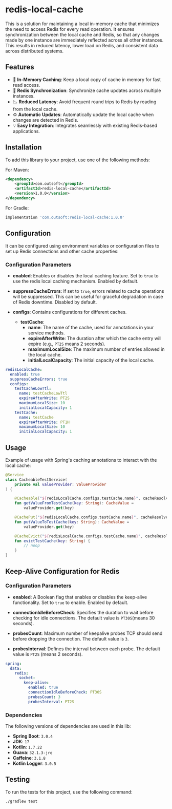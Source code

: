 # redis-local-cache

This is a solution for maintaining a local in-memory cache that minimizes the need to access Redis for every read operation. It ensures synchronization between the local cache and Redis, so that any changes made by one instance are immediately reflected across all other instances. This results in reduced latency, lower load on Redis, and consistent data across distributed systems.

## Features

- 🚀 **In-Memory Caching**: Keep a local copy of cache in memory for fast read access.
- 🔄 **Redis Synchronization**: Synchronize cache updates across multiple instances.
- 📉 **Reduced Latency**: Avoid frequent round trips to Redis by reading from the local cache.
- ⚙️ **Automatic Updates**: Automatically update the local cache when changes are detected in Redis.
- 💡 **Easy Integration**: Integrates seamlessly with existing Redis-based applications.

## Installation

To add this library to your project, use one of the following methods:

For Maven:
```xml
<dependency>
    <groupId>com.outsoft</groupId>
    <artifactId>redis-local-cache</artifactId>
    <version>1.0.0</version>
</dependency>
```

For Gradle:

```groovy
implementation 'com.outsoft:redis-local-cache:1.0.0'
```

## Configuration
It can be configured using environment variables or configuration files to set up Redis connections and other cache properties:

### Configuration Parameters

- **enabled**: Enables or disables the local caching feature. Set to `true` to use the redis local caching mechanism. Enabled by default.

- **suppressCacheErrors**: If set to `true`, errors related to cache operations will be suppressed. This can be useful for graceful degradation in case of Redis downtime. Disabled by default.

- **configs**: Contains configurations for different caches.

    - **testCache**:
        - **name**: The name of the cache, used for annotations in your service methods.
        - **expireAfterWrite**: The duration after which the cache entry will expire (e.g., `PT2S` means 2 seconds).
        - **maximumLocalSize**: The maximum number of entries allowed in the local cache.
        - **initialLocalCapacity**: The initial capacity of the local cache.

```yaml
redisLocalCache:
  enabled: true
  suppressCacheErrors: true
  configs:
    testCacheLowTtl:
      name: testCacheLowTtl
      expireAfterWrite: PT2S        
      maximumLocalSize: 10           
      initialLocalCapacity: 1        
    testCache:
      name: testCache
      expireAfterWrite: PT1H        
      maximumLocalSize: 10           
      initialLocalCapacity: 1        
```

## Usage

Example of usage with Spring's caching annotations to interact with the local cache:

```kotlin
@Service
class CacheableTestService(
    private val valueProvider: ValueProvider
) {

    @Cacheable("${redisLocalCache.configs.testCache.name}", cacheResolver = RedisLocalCacheManager.CACHE_RESOLVER_NAME)
    fun getValueFromTestCache(key: String): CacheValue =
        valueProvider.get(key)

    @CachePut("${redisLocalCache.configs.testCache.name}", cacheResolver = RedisLocalCacheManager.CACHE_RESOLVER_NAME)
    fun putValueToTestCache(key: String): CacheValue =
        valueProvider.get(key)

    @CacheEvict("${redisLocalCache.configs.testCache.name}", cacheResolver = RedisLocalCacheManager.CACHE_RESOLVER_NAME)
    fun evictTestCache(key: String) {
        // noop
    }
}
```

## Keep-Alive Configuration for Redis

### Configuration Parameters

- **enabled**: A Boolean flag that enables or disables the keep-alive functionality. Set to `true` to enable. Enabled by default.

- **connectionIdleBeforeCheck**: Specifies the duration to wait before checking for idle connections. The default value is `PT30S`(means 30 seconds).

- **probesCount**: Maximum number of keepalive probes TCP should send before dropping the connection. The default value is `3`.

- **probesInterval**: Defines the interval between each probe. The default value is `PT2S` (means 2 seconds).


```yaml
spring:
  data:
    redis:
      socket:
        keep-alive:
          enabled: true                             
          connectionIdleBeforeCheck: PT30S
          probesCount: 3                    
          probesInterval: PT2S 

```

### Dependencies

The following versions of dependencies are used in this lib:

- **Spring Boot**: `3.0.4`
- **JDK**: `17`
- **Kotlin**: `1.7.22`
- **Guava**: `32.1.3-jre`
- **Caffeine**: `3.1.8`
- **Kotlin Logger**: `3.0.5`

## Testing

To run the tests for this project, use the following command:

```bash
./gradlew test
```
